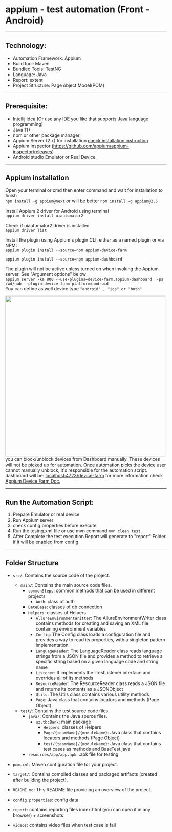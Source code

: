 # appium - test automation (Front - Android)

-----------------------------------------------------------
## Technology: <br>
* Automation Framework: Appium <br>
* Build tool: Maven <br>
* Bundled Tools: TestNG
* Language: Java <br>
* Report: extent <br>
* Project Structure: Page object Model(POM)<br>


----------------------------------------------------------

## Prerequisite:
* Intellij idea (Or use any IDE you like that supports Java language programming)
* Java 11+
* npm or other package manager
* Appium Server (2.x) for installation [check installation instruction](#appium-installation)
* Appium Inspector (https://github.com/appium/appium-inspector/releases)
* Android studio Emulator or Real Device
----------------------------------------------------------

## Appium installation
<a name="appium"></a>
Open your terminal or cmd then enter command and wait for installation to finish<br/>
`npm install -g appium@next` or will be better `npm install -g appium@2.5`

Install Appium 2 driver for Android using terminal<br/>
`appium driver install uiautomator2`

Check if uiautomator2 driver is installed<br/>
`appium driver list`


Install the plugin using Appium's plugin CLI, either as a named plugin or via NPM:<br/>
`appium plugin install --source=npm appium-device-farm`


`appium plugin install --source=npm appium-dashboard`

The plugin will not be active unless turned on when invoking the Appium server. See "Argument options" below<br/>
`appium server -ka 800 --use-plugins=device-farm,appium-dashboard  -pa /wd/hub --plugin-device-farm-platform=android`
<br/> You can define as well device type `"android" , "ios" or "both"`

<img src="https://github.com/AppiumTestDistribution/appium-device-farm/blob/main/docs/assets/images/demo.gif?raw=true" width="500" />
<br/> you can block/unblock devices from Dashboard manually. These devices will not be picked up for automation.
Once automation picks the device user cannot manually unblock, it's responsible for the automation script.
dashboard will be: <a href="http://localhost:4723/device-farm/" target="_blank">localhost:4723/device-farm</a> 
for more information check <a href="https://appium-device-farm-eight.vercel.app/" target="_blank">Appium Device Farm Doc.</a>

----------------------------------------------------------
## Run the Automation Script:
1. Prepare Emulator or real device
2. Run Appium server
3. check config.properties before execute
4. Run the testng.xml file or use mvn command `mvn clean test`.
5. After Complete the test execution Report will generate to "report" Folder if it will be enabled from config


----------------------------------------------------------

## Folder Structure

- `src/`: Contains the source code of the project.
    - `main/`: Contains the main source code files.
        - `commonSteps`: common methods that can be used in different projects
            - `Auth`: class of auth
        - `DateBase`: classes of db connection
        - `Helpers`: classes of Helpers
            - `AllureEnvironmentWritter`: The AllureEnvironmentWriter class contains methods for creating and saving an XML file containing environment variables
            - `Config`: The Config class loads a configuration file and provides a way to read its properties, with a singleton pattern
              implementation
            - `LanguageReader`: The LanguageReader class reads language strings from a JSON file and provides a method to retrieve a specific string based on a given language code and string name
            - `Listener`: It implements the ITestListener interface and overrides all of its methods
            - `ResourceReader`: The ResourceReader class reads a JSON file and returns its contents as a JSONObject
            - `Utils`: The Utils class contains various utility methods
            - `Page`: Java class that contains locators and methods (Page Object)
    - `test/`: Contains the test source code files.
        - `java/`: Contains the Java source files.
          - `uz.tbcBank`: main package 
            - `Helpers`: classes of Helpers
            - `Page/{teamName}/{moduleName}`: Java class that contains locators and methods (Page Object)
            - `test/{teamName}/{moduleName}`: Java class that contains test cases as methods and BaseTest.java
        - `resources/app/app.apk`: .apk file for testing 

- `pom.xml`: Maven configuration file for your project.
- `target/`: Contains compiled classes and packaged artifacts (created after building the project).
- `README.md`: This README file providing an overview of the project.
- `config.properties`: config data.
- `report`: contains reporting files index.html (you can open it in any browser) + screenshots
- `videos`: contains video files when test case is fail
